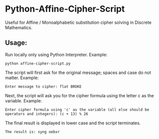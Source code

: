 # Python-Affine-Cipher-Script
Useful for Affine / Monoalphabetic substitution cipher solving in Discrete Mathematics.

## Usage:

Run locally only using Python Interpreter. Example:
```
python affine-cipher-script.py
```

The script will first ask for the original message; spaces and case do not matter. Example: 
```
Enter message to cipher: flat BROKE
```

Next, the script will ask you for the cipher formula using the letter c as the variable. Example: 
```
Enter cipher formula using 'c' as the variable (all else should be operators and integers): (c + 13) % 26
```

The final result is displayed in lower case and the script terminates.
```
The result is: syng oebxr
```
